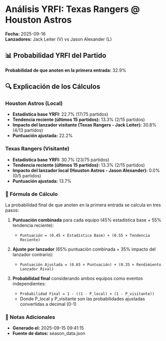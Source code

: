 # Análisis YRFI: Texas Rangers @ Houston Astros

**Fecha:** 2025-09-16  
**Lanzadores:** Jack Leiter (V) vs Jason Alexander (L)

## 📊 Probabilidad YRFI del Partido

**Probabilidad de que anoten en la primera entrada:** 32.9%

## 🔍 Explicación de los Cálculos

### Houston Astros (Local)
- **Estadística base YRFI:** 22.7% (17/75 partidos)
- **Tendencia reciente (últimos 15 partidos):** 13.3% (2/15 partidos)
- **Impacto del lanzador visitante (Texas Rangers - Jack Leiter):** 30.8% (4/13 partidos)
- **Puntuación ajustada:** 22.2%

### Texas Rangers (Visitante)
- **Estadística base YRFI:** 30.7% (23/75 partidos)
- **Tendencia reciente (últimos 15 partidos):** 13.3% (2/15 partidos)
- **Impacto del lanzador local (Houston Astros - Jason Alexander):** 0.0% (0/5 partidos)
- **Puntuación ajustada:** 13.7%

### 📝 Fórmula de Cálculo

La probabilidad final de que anoten en la primera entrada se calcula en tres pasos:

1. **Puntuación combinada** para cada equipo (45% estadística base + 55% tendencia reciente):
   - `Puntuación = (0.45 × Estadística Base) + (0.55 × Tendencia Reciente)`

2. **Ajuste por lanzador** (65% puntuación combinada + 35% impacto del lanzador contrario):
   - `Puntuación Ajustada = (0.65 × Puntuación) + (0.35 × Rendimiento Lanzador Rival)`

3. **Probabilidad final** considerando ambos equipos como eventos independientes:
   - `Probabilidad Final = 1 - ((1 - P_local) × (1 - P_visitante))`
   - Donde P_local y P_visitante son las probabilidades ajustadas convertidas a decimal (0-1)

### 📌 Notas Adicionales

- **Generado el:** 2025-09-15 09:41:15
- **Fuente de datos:** season_data.json
